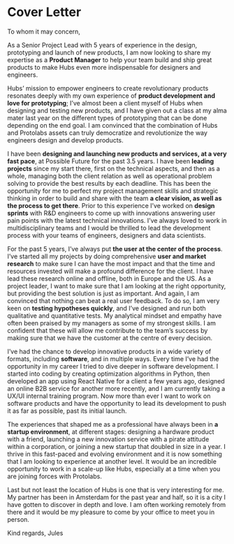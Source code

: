 # Cover Letter

To whom it may concern,

As a Senior Project Lead with 5 years of experience in the design, prototyping and launch of new products, I am now looking to share my expertise as a **Product Manager** to help your team build and ship great products to make Hubs even more indispensable for designers and engineers. 

Hubs’ mission to empower engineers to create revolutionary products resonates deeply with my own experience of **product development and love for prototyping**; I’ve almost been a client myself of Hubs when designing and testing new products, and I have given out a class at my alma mater last year on the different types of prototyping that can be done depending on the end goal. I am convinced that the combination of Hubs and Protolabs assets can truly democratize and revolutionize the way engineers design and develop products.

I have been **designing and launching new products and services, at a very fast pace**, at Possible Future for the past 3.5 years. I have been **leading projects** since my start there, first on the technical aspects, and then as a whole, managing both the client relation as well as operational problem solving to provide the best results by each deadline. This has been the opportunity for me to perfect my project management skills and strategic thinking in order to build and share with the team **a clear vision, as well as the process to get there**. Prior to this experience I’ve worked on **design sprints** with R&D engineers to come up with innovations answering user pain points with the latest technical innovations. I’ve always loved to work in multidisciplinary teams and I would be thrilled to lead the development process with your teams of engineers, designers and data scientists.

For the past 5 years, I’ve always put **the user at the center of the process**. I’ve started all my projects by doing comprehensive **user and market research** to make sure I can have the most impact and that the time and resources invested will make a profound difference for the client. I have lead these research online and offline, both in Europe and the US. As a project leader, I want to make sure that I am looking at the right opportunity, but providing the best solution is just as important. And again, I am convinced that nothing can beat a real user feedback. To do so, I am very keen on **testing hypotheses quickly**, and I’ve designed and run both qualitative and quantitative tests. My analytical mindset and empathy have often been praised by my managers as some of my strongest skills. I am confident that these will allow me contribute to the team’s success by making sure that we have the customer at the centre of every decision.

I’ve had the chance to develop innovative products in a wide variety of formats, including **software**, and in multiple ways. Every time I’ve had the opportunity in my career I tried to dive deeper in software development. I started into coding by creating optimization algorithms in Python, then developed an app using React Native for a client a few years ago, designed an online B2B service for another more recently, and I am currently taking a UX/UI internal training program. Now more than ever I want to work on software products and have the opportunity to lead its development to push it as far as possible, past its initial launch.

The experiences that shaped me as a professional have always been in **a startup environment**, at different stages: designing a hardware product with a friend, launching a new innovation service with a pirate attitude within a corporation, or joining a new startup that doubled in size in a year. I thrive in this fast-paced and evolving environment and it is now something that I am looking to experience at another level. It would be an incredible opportunity to work in a scale-up like Hubs, especially at a time when you are joining forces with Protolabs.

Last but not least the location of Hubs is one that is very interesting for me. My partner has been in Amsterdam for the past year and half, so it is a city I have gotten to discover in depth and love. I am often working remotely from there and it would be my pleasure to come by your office to meet you in person.

Kind regards,
Jules 
